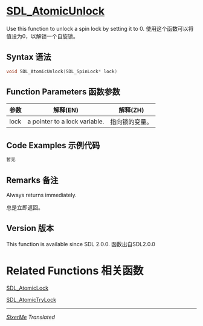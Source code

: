 # [SDL_AtomicUnlock](http://wiki.libsdl.org/SDL_AtomicUnlock?highlight=%28%5CbCategoryAPI%5Cb%29%7C%28SDLFunctionTemplate%29)


Use this function to unlock a spin lock by setting it to 0.
使用这个函数可以将值设为0，以解锁一个自旋锁。

## Syntax 语法

```c 
void SDL_AtomicUnlock(SDL_SpinLock* lock)
```

## Function Parameters 函数参数


| 参数 | 解释(EN) | 解释(ZH) |
|------|----------|----------|
| lock | a pointer to a lock variable.| 指向锁的变量。|


## Code Examples 示例代码

```c 
暂无
```

## Remarks 备注


Always returns immediately.

总是立即返回。


## Version 版本

This function is available since SDL 2.0.0.
函数出自SDL2.0.0

# Related Functions 相关函数

[SDL_AtomicLock](http://wiki,libsdl.org/SDL_AtomicLock)

[SDL_AtomicTryLock](http://wiki.libsdl.org/SDL_AtomicTryLock)

---------------------------------------------------------------------------
*[SixerMe](https://github.com/DXkite) Translated*
